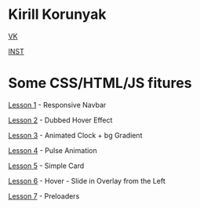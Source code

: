 # Kirill Korunyak

[VK]( https://vk.com/faceless_3 "vk")

[INST]( https://www.instagram.com/__face1ess__ "My in]stagram")

# Some CSS/HTML/JS fitures

[Lesson 1](https://no-name-px.github.io/FITURES/L1%20Responsive%20NavBar/) - Responsive Navbar

[Lesson 2](https://no-name-px.github.io/FITURES/L2%20Dubbed%20Hover%20Effect/) - Dubbed Hover Effect

[Lesson 3](https://no-name-px.github.io/FITURES/L3%20Animated%20Clock/) - Animated Clock + bg Gradient

[Lesson 4](https://no-name-px.github.io/FITURES/L4%20Pulse%20Anim/) - Pulse Animation

[Lesson 5](https://no-name-px.github.io/FITURES/L5%20Simple%20Card/) - Simple Card

[Lesson 6](https://no-name-px.github.io/FITURES/L6%20HoverEffect%20-%20Slide%20in%20Overlay%20from%20the%20Left/) - Hover - Slide in Overlay from the Left

[Lesson 7](https://no-name-px.github.io/FITURES/L7%20PreLoaders/) - Preloaders

